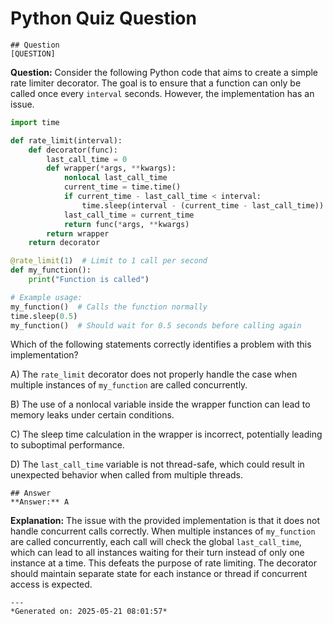 # Python Quiz Question
    
    ## Question
    [QUESTION]
**Question:** Consider the following Python code that aims to create a simple rate limiter decorator. The goal is to ensure that a function can only be called once every `interval` seconds. However, the implementation has an issue.

```python
import time

def rate_limit(interval):
    def decorator(func):
        last_call_time = 0
        def wrapper(*args, **kwargs):
            nonlocal last_call_time
            current_time = time.time()
            if current_time - last_call_time < interval:
                time.sleep(interval - (current_time - last_call_time))
            last_call_time = current_time
            return func(*args, **kwargs)
        return wrapper
    return decorator

@rate_limit(1)  # Limit to 1 call per second
def my_function():
    print("Function is called")

# Example usage:
my_function()  # Calls the function normally
time.sleep(0.5)
my_function()  # Should wait for 0.5 seconds before calling again
```

Which of the following statements correctly identifies a problem with this implementation?

A) The `rate_limit` decorator does not properly handle the case when multiple instances of `my_function` are called concurrently.

B) The use of a nonlocal variable inside the wrapper function can lead to memory leaks under certain conditions.

C) The sleep time calculation in the wrapper is incorrect, potentially leading to suboptimal performance.

D) The `last_call_time` variable is not thread-safe, which could result in unexpected behavior when called from multiple threads.
    
    ## Answer
    **Answer:** A

**Explanation:** The issue with the provided implementation is that it does not handle concurrent calls correctly. When multiple instances of `my_function` are called concurrently, each call will check the global `last_call_time`, which can lead to all instances waiting for their turn instead of only one instance at a time. This defeats the purpose of rate limiting. The decorator should maintain separate state for each instance or thread if concurrent access is expected.
    
    ---
    *Generated on: 2025-05-21 08:01:57*
    